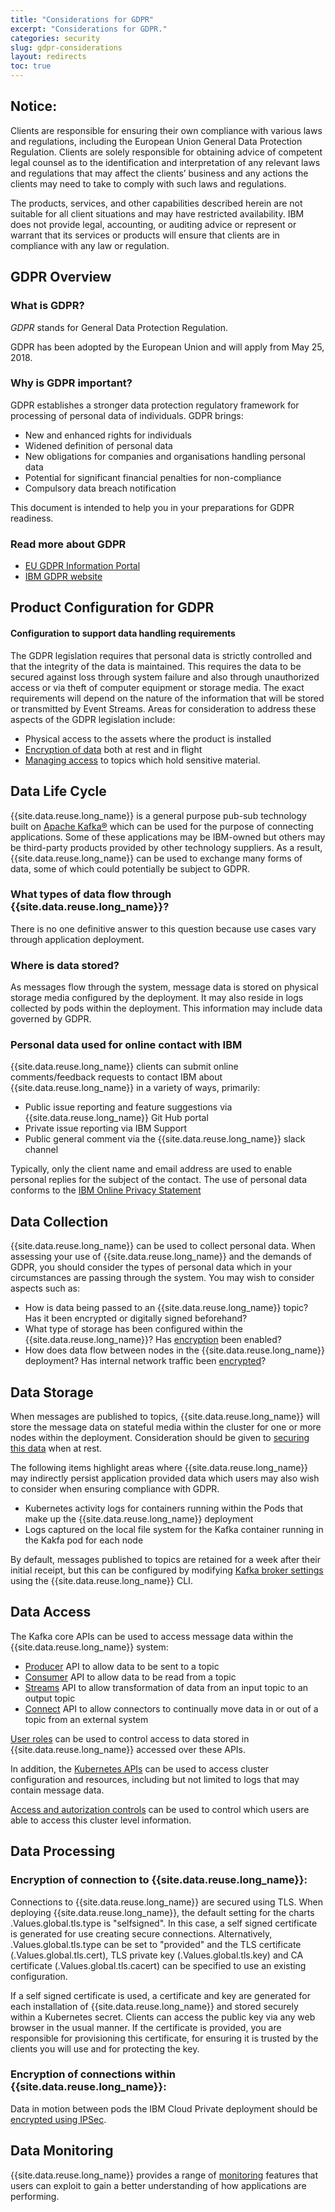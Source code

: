 ```yaml
---
title: "Considerations for GDPR"
excerpt: "Considerations for GDPR."
categories: security
slug: gdpr-considerations
layout: redirects
toc: true
---
```


## Notice:

Clients are responsible for ensuring their own compliance with various laws
and regulations, including the European Union General Data Protection Regulation.
Clients are solely responsible for obtaining advice of competent legal counsel as to
the identification and interpretation of any relevant laws and regulations that may
affect the clients’ business and any actions the clients may need to take to comply
with such laws and regulations.

The products, services, and other capabilities
described herein are not suitable for all client situations and may have restricted
availability. IBM does not provide legal, accounting, or auditing advice or represent or
warrant that its services or products will ensure that clients are in compliance with
any law or regulation.

## GDPR Overview

### What is GDPR?

_GDPR_ stands for General Data Protection Regulation.

GDPR has been adopted by the European Union and will apply from May 25, 2018.

### Why is GDPR important?

GDPR establishes a stronger data protection regulatory framework for processing of personal data of individuals. GDPR brings:

* New and enhanced rights for individuals
* Widened definition of personal data
* New obligations for companies and organisations handling personal data
* Potential for significant financial penalties for non-compliance
* Compulsory data breach notification

This document is intended to help you in your preparations for GDPR readiness.

### Read more about GDPR
* [EU GDPR Information Portal](https://www.eugdpr.org/)
* [IBM GDPR website](https://www.ibm.com/data-responsibility/gdpr/)

## Product Configuration for GDPR

#### Configuration to support data handling requirements
The GDPR legislation requires that personal data is strictly controlled and that the
integrity of the data is maintained. This requires the data to be secured against loss
through system failure and also through unauthorized access or via theft of computer equipment or storage media.
The exact requirements will depend on the nature of the information that will be stored or transmitted by Event Streams.
Areas for consideration to address these aspects of the GDPR legislation include:

* Physical access to the assets where the product is installed
* [Encryption of data](../encrypting-data) both at rest and in flight
* [Managing access](../managing-access) to topics which hold sensitive material.

## Data Life Cycle

{{site.data.reuse.long_name}} is a general purpose pub-sub technology built on [Apache Kafka®](https://kafka.apache.org/) which can
be used for the purpose of connecting applications. Some of these applications may be IBM-owned but others may be third-party products
provided by other technology suppliers. As a result, {{site.data.reuse.long_name}} can be used to exchange many forms of data,
some of which could potentially be subject to GDPR.

### What types of data flow through {{site.data.reuse.long_name}}?

There is no one definitive answer to this question because use cases vary through application deployment.

### Where is data stored?
 As messages flow through the system, message data is stored on physical storage media configured by the deployment. It may also reside in logs collected
by pods within the deployment. This information may include data governed by GDPR.

### Personal data used for online contact with IBM

{{site.data.reuse.long_name}} clients can submit online comments/feedback requests to contact IBM about {{site.data.reuse.long_name}} in a variety of
ways, primarily:

* Public issue reporting and feature suggestions via {{site.data.reuse.long_name}} Git Hub portal
* Private issue reporting via IBM Support
* Public general comment via the {{site.data.reuse.long_name}} slack channel

Typically, only the client name and email address are used to enable personal replies for the subject of the contact. The use of personal data conforms to the [IBM Online Privacy Statement](https://www.ibm.com/privacy/us/en/)


## Data Collection

{{site.data.reuse.long_name}} can be used to collect personal data. When assessing your use of {{site.data.reuse.long_name}} and the demands
of GDPR, you should consider the types of personal data which in your circumstances are passing through the system. You
may wish to consider aspects such as:

* How is data being passed to an {{site.data.reuse.long_name}} topic? Has it been encrypted or digitally signed beforehand?
* What type of storage has been configured within the {{site.data.reuse.long_name}}? Has [encryption](../encrypting-data) been enabled?
* How does data flow between nodes in the {{site.data.reuse.long_name}} deployment? Has internal network traffic been [encrypted](../encrypting-data)?

## Data Storage

When messages are published to topics, {{site.data.reuse.long_name}} will store the message data on stateful media within the cluster for
one or more nodes within the deployment. Consideration should be given to [securing this data](../encrypting-data) when at rest.

The following items highlight areas where {{site.data.reuse.long_name}} may indirectly persist application provided data which
users may also wish to consider when ensuring compliance with GDPR.

- Kubernetes activity logs for containers running within the Pods that make up the {{site.data.reuse.long_name}} deployment
- Logs captured on the local file system for the Kafka container running in the Kakfa pod for each node

By default, messages published to topics are retained for a week after their initial receipt, but this can be configured by modifying [Kafka broker settings](https://kafka.apache.org/documentation/#brokerconfigs)
using the {{site.data.reuse.long_name}} CLI.

## Data Access

The Kafka core APIs can be used to access message data within the {{site.data.reuse.long_name}} system:

* [Producer](http://kafka.apache.org/documentation/#producerapi) API to allow data to be sent to a topic
* [Consumer](http://kafka.apache.org/documentation/#consumerapi) API to allow data to be read from a topic
* [Streams](http://kafka.apache.org/documentation/#streamsapi) API to allow transformation of data from an input topic to an output topic
* [Connect](http://kafka.apache.org/documentation/#connectapi) API to allow connectors to continually move data in or out of a topic from an external system

[User roles](../managing-access) can be used to control access to data stored in {{site.data.reuse.long_name}} accessed over these APIs.

In addition, the [Kubernetes APIs](https://kubernetes.io/docs/tasks/access-application-cluster/access-cluster/) can be used to access cluster configuration and resources, including but not limited to logs that may contain message data.

[Access and autorization controls](https://kubernetes.io/docs/reference/access-authn-authz/controlling-access/) can be used to control which users are able to access this cluster level information.


## Data Processing

### Encryption of connection to {{site.data.reuse.long_name}}:

Connections to {{site.data.reuse.long_name}} are secured using TLS. When deploying {{site.data.reuse.long_name}}, the default setting for the charts .Values.global.tls.type is "selfsigned". In this case, a self signed certificate is generated for use creating secure connections. Alternatively, .Values.global.tls.type can be set to "provided" and the TLS certificate (.Values.global.tls.cert), TLS private key (.Values.global.tls.key) and CA certificate (.Values.global.tls.cacert) can be specified to use an existing configuration.

If a self signed certificate is used, a certificate and key are generated for each installation of {{site.data.reuse.long_name}} and stored securely within a Kubernetes secret. Clients can access the public key via any web browser in the usual manner.
If the certificate is provided, you are responsible for provisioning this certificate, for ensuring it is trusted by the clients you will use and for protecting the key.

### Encryption of connections within {{site.data.reuse.long_name}}:

Data in motion between pods the IBM Cloud Private deployment should be [encrypted using IPSec](../encrypting-data).


## Data Monitoring

{{site.data.reuse.long_name}} provides a range of [monitoring](../../administering/cluster-health/) features that users can exploit to gain a better understanding of how applications are performing.
